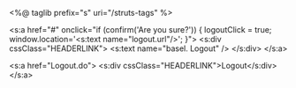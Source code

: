 <!-- Import the Struts 2 tag library at the top of your JSP page -->
<%@ taglib prefix="s" uri="/struts-tags" %>

<!-- Use the Struts 2 anchor tag for the first hyperlink with onclick event -->
<s:a href="#" onclick="if (confirm('Are you sure?')) { logoutClick = true; window.location='<s:text name=\"logout.url\"/>'; }">
  <s:div cssClass="HEADERLINK">
    <s:text name="basel. Logout" />
  </s:div>
</s:a>

<!-- Use the Struts 2 anchor tag for the second hyperlink with a static URL -->
<s:a href="Logout.do">
  <s:div cssClass="HEADERLINK">Logout</s:div>
</s:a>
